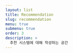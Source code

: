 ```yaml
---
layout: list
title: Recommendation
slug: recommendation
menu: true
submenu: true
order: 3
description: >
  추천 시스템에 대해 작성하는 공간
---
```


